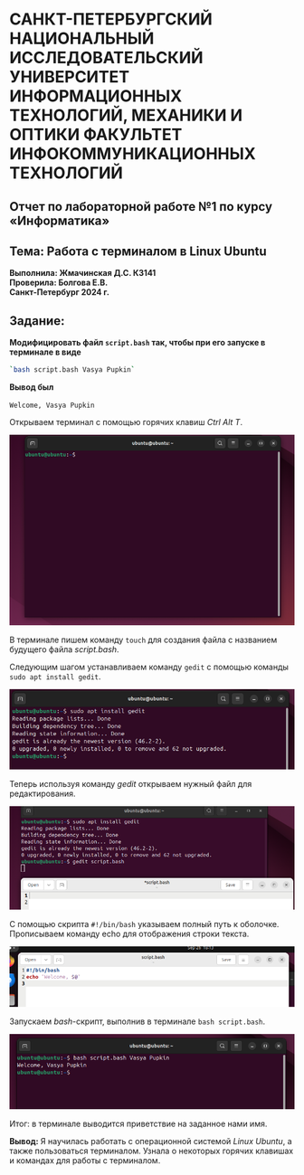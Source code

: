 # САНКТ-ПЕТЕРБУРГСКИЙ НАЦИОНАЛЬНЫЙ ИССЛЕДОВАТЕЛЬСКИЙ УНИВЕРСИТЕТ ИНФОРМАЦИОННЫХ ТЕХНОЛОГИЙ, МЕХАНИКИ И ОПТИКИ ФАКУЛЬТЕТ ИНФОКОММУНИКАЦИОННЫХ ТЕХНОЛОГИЙ
## Отчет по лабораторной работе №1 по курсу «Информатика» 
## Тема: Работа с терминалом в Linux Ubuntu
**Выполнила: Жмачинская Д.С. К3141**                                                                                                                                               
**Проверила: Болгова Е.В.**                                                                                                                                                
**Санкт-Петербург 2024 г.**                                                                                                                 


## Задание: 
**Модифицировать файл `script.bash` так, чтобы при его запуске в терминале в виде**
```bash
`bash script.bash Vasya Pupkin`
```
**Вывод был** 

`Welcome, Vasya Pupkin`



 Открываем терминал с помощью горячих клавиш *Ctrl Alt T*.
 
![im1](https://github.com/befovis/Infa/blob/2cd9e07f7f306b64f7144a10c64ae3d79a3c7ba5/im1.png)

 В терминале пишем команду `touch` для создания файла с названием будущего файла *script.bash*.

 Следующим шагом устанавливаем команду `gedit` с помощью команды `sudo apt install gedit`.
 
![im12](https://github.com/befovis/Infa/blob/a17e7a29b0d245164f3df19b87c36d6aa64ea5cb/im2.png)

 Теперь используя команду *gedit* открываем нужный файл для редактирования.
 
![im3](https://github.com/befovis/Infa/blob/a17e7a29b0d245164f3df19b87c36d6aa64ea5cb/im3.png)

 С помощью скрипта `#!/bin/bash` указываем полный путь к оболочке. Прописываем команду echo для отображения строки текста.

![im4](https://github.com/befovis/Infa/blob/a17e7a29b0d245164f3df19b87c36d6aa64ea5cb/im4.png)

 Запускаем *bash*-скрипт, выполнив в терминале `bash script.bash`.

![im5](https://github.com/befovis/Infa/blob/a17e7a29b0d245164f3df19b87c36d6aa64ea5cb/im5.png)

 Итог: в терминале выводится приветствие на заданное нами имя.

 **Вывод:** Я научилась работать с операционной системой *Linux Ubuntu*, а также пользоваться терминалом.  Узнала о некоторых горячих клавишах и командах для работы с терминалом.



